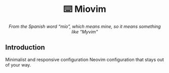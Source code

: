 <h1 align="center" >⌨️ Miovim</h1>

<p align="center">
    <i>From the Spanish word “mío”, which means mine, so it means something
    like "Myvim"</i>
</p>

## Introduction

Minimalist and responsive configuration Neovim configuration that stays out of
your way.

